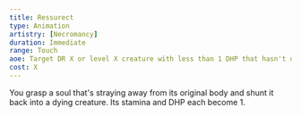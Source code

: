 ```yaml
---
title: Ressurect
type: Animation
artistry: [Necromancy]
duration: Immediate
range: Touch
aoe: Target DR X or level X creature with less than 1 DHP that hasn't died yet.
cost: X
---
```

You grasp a soul that's straying away from its original body and shunt it back into a dying creature. Its stamina and DHP each become 1.
